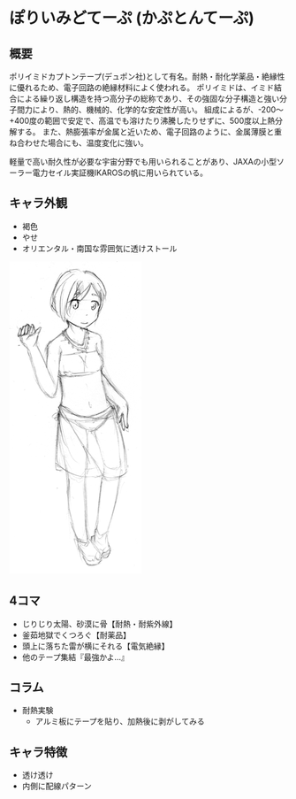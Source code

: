 # ぽりいみどてーぷ (かぷとんてーぷ)

## 概要

ポリイミドカプトンテープ(デュポン社)として有名。耐熱・耐化学薬品・絶縁性に優れるため、電子回路の絶縁材料によく使われる。
ポリイミドは、イミド結合による繰り返し構造を持つ高分子の総称であり、その強固な分子構造と強い分子間力により、熱的、機械的、化学的な安定性が高い。
組成によるが、-200～+400度の範囲で安定で、高温でも溶けたり沸騰したりせずに、500度以上熱分解する。
また、熱膨張率が金属と近いため、電子回路のように、金属薄膜と重ね合わせた場合にも、温度変化に強い。

軽量で高い耐久性が必要な宇宙分野でも用いられることがあり、JAXAの小型ソーラー電力セイル実証機IKAROSの帆に用いられている。

## キャラ外観

- 褐色
- やせ
- オリエンタル・南国な雰囲気に透けストール

![PolyimideTape](thumbs/PolyimideTape.png)

## 4コマ

- じりじり太陽、砂漠に骨【耐熱・耐紫外線】
- 釜茹地獄でくつろぐ【耐薬品】
- 頭上に落ちた雷が横にそれる【電気絶縁】
- 他のテープ集結『最強かよ…』

## コラム

- 耐熱実験
  - アルミ板にテープを貼り、加熱後に剥がしてみる

## キャラ特徴

- 透け透け
- 内側に配線パターン
